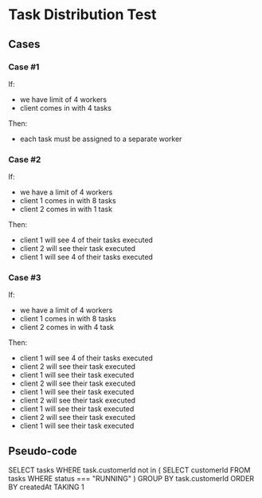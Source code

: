Task Distribution Test
======================

Cases
-----

### Case #1
If:
- we have limit of 4 workers
- client comes in with 4 tasks

Then:
- each task must be assigned to a separate worker

### Case #2
If:
- we have a limit of 4 workers
- client 1 comes in with 8 tasks
- client 2 comes in with 1 task

Then: 
- client 1 will see 4 of their tasks executed
- client 2 will see their task executed
- client 1 will see 4 of their tasks executed

### Case #3
If:
- we have a limit of 4 workers
- client 1 comes in with 8 tasks
- client 2 comes in with 4 task

Then:
- client 1 will see 4 of their tasks executed
- client 2 will see their task executed
- client 1 will see their task executed
- client 2 will see their task executed
- client 1 will see their task executed
- client 2 will see their task executed
- client 1 will see their task executed
- client 2 will see their task executed
- client 1 will see their task executed

Pseudo-code
-----------

SELECT tasks
WHERE
    task.customerId not in (
        SELECT customerId
        FROM tasks
        WHERE status === "RUNNING"
    )
GROUP BY task.customerId
ORDER BY createdAt
TAKING 1

